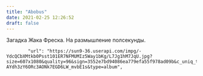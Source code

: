 ```yaml
---
title: "Abobus"
date: 2021-02-25 12:26:52
draft: false
---
```


Загадка Жака Фреска. На размышление полсекунды.

            "url": "https://sun9-36.userapi.com/impg/-YdcQCbXMtkb0Psst101ER7NFMUMIz5Way1bKg/L7Jg1hM7JqU.jpg?size=607x1080&quality=96&sign=3552e7bd94086ea779efa55f978ad09b&c_uniq_tag=7paXyS56WrTr-AYdh3zY6ORc3AONk7EGD6LW_mvbE1s&type=album",

